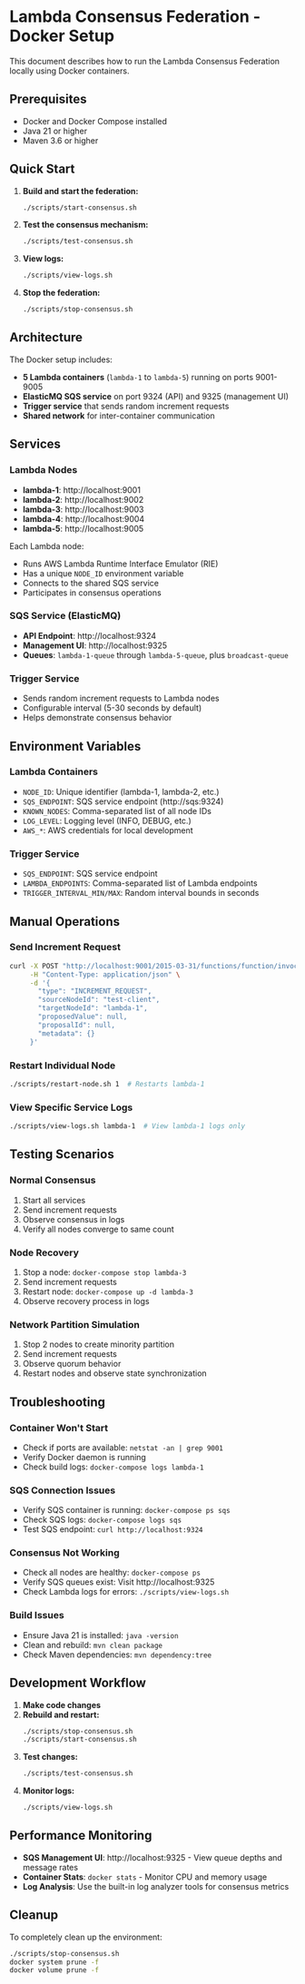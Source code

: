# Lambda Consensus Federation - Docker Setup

This document describes how to run the Lambda Consensus Federation locally using Docker containers.

## Prerequisites

- Docker and Docker Compose installed
- Java 21 or higher
- Maven 3.6 or higher

## Quick Start

1. **Build and start the federation:**
   ```bash
   ./scripts/start-consensus.sh
   ```

2. **Test the consensus mechanism:**
   ```bash
   ./scripts/test-consensus.sh
   ```

3. **View logs:**
   ```bash
   ./scripts/view-logs.sh
   ```

4. **Stop the federation:**
   ```bash
   ./scripts/stop-consensus.sh
   ```

## Architecture

The Docker setup includes:

- **5 Lambda containers** (`lambda-1` to `lambda-5`) running on ports 9001-9005
- **ElasticMQ SQS service** on port 9324 (API) and 9325 (management UI)
- **Trigger service** that sends random increment requests
- **Shared network** for inter-container communication

## Services

### Lambda Nodes
- **lambda-1**: http://localhost:9001
- **lambda-2**: http://localhost:9002
- **lambda-3**: http://localhost:9003
- **lambda-4**: http://localhost:9004
- **lambda-5**: http://localhost:9005

Each Lambda node:
- Runs AWS Lambda Runtime Interface Emulator (RIE)
- Has a unique `NODE_ID` environment variable
- Connects to the shared SQS service
- Participates in consensus operations

### SQS Service (ElasticMQ)
- **API Endpoint**: http://localhost:9324
- **Management UI**: http://localhost:9325
- **Queues**: `lambda-1-queue` through `lambda-5-queue`, plus `broadcast-queue`

### Trigger Service
- Sends random increment requests to Lambda nodes
- Configurable interval (5-30 seconds by default)
- Helps demonstrate consensus behavior

## Environment Variables

### Lambda Containers
- `NODE_ID`: Unique identifier (lambda-1, lambda-2, etc.)
- `SQS_ENDPOINT`: SQS service endpoint (http://sqs:9324)
- `KNOWN_NODES`: Comma-separated list of all node IDs
- `LOG_LEVEL`: Logging level (INFO, DEBUG, etc.)
- `AWS_*`: AWS credentials for local development

### Trigger Service
- `SQS_ENDPOINT`: SQS service endpoint
- `LAMBDA_ENDPOINTS`: Comma-separated list of Lambda endpoints
- `TRIGGER_INTERVAL_MIN/MAX`: Random interval bounds in seconds

## Manual Operations

### Send Increment Request
```bash
curl -X POST "http://localhost:9001/2015-03-31/functions/function/invocations" \
     -H "Content-Type: application/json" \
     -d '{
       "type": "INCREMENT_REQUEST",
       "sourceNodeId": "test-client",
       "targetNodeId": "lambda-1",
       "proposedValue": null,
       "proposalId": null,
       "metadata": {}
     }'
```

### Restart Individual Node
```bash
./scripts/restart-node.sh 1  # Restarts lambda-1
```

### View Specific Service Logs
```bash
./scripts/view-logs.sh lambda-1  # View lambda-1 logs only
```

## Testing Scenarios

### Normal Consensus
1. Start all services
2. Send increment requests
3. Observe consensus in logs
4. Verify all nodes converge to same count

### Node Recovery
1. Stop a node: `docker-compose stop lambda-3`
2. Send increment requests
3. Restart node: `docker-compose up -d lambda-3`
4. Observe recovery process in logs

### Network Partition Simulation
1. Stop 2 nodes to create minority partition
2. Send increment requests
3. Observe quorum behavior
4. Restart nodes and observe state synchronization

## Troubleshooting

### Container Won't Start
- Check if ports are available: `netstat -an | grep 9001`
- Verify Docker daemon is running
- Check build logs: `docker-compose logs lambda-1`

### SQS Connection Issues
- Verify SQS container is running: `docker-compose ps sqs`
- Check SQS logs: `docker-compose logs sqs`
- Test SQS endpoint: `curl http://localhost:9324`

### Consensus Not Working
- Check all nodes are healthy: `docker-compose ps`
- Verify SQS queues exist: Visit http://localhost:9325
- Check Lambda logs for errors: `./scripts/view-logs.sh`

### Build Issues
- Ensure Java 21 is installed: `java -version`
- Clean and rebuild: `mvn clean package`
- Check Maven dependencies: `mvn dependency:tree`

## Development Workflow

1. **Make code changes**
2. **Rebuild and restart:**
   ```bash
   ./scripts/stop-consensus.sh
   ./scripts/start-consensus.sh
   ```
3. **Test changes:**
   ```bash
   ./scripts/test-consensus.sh
   ```
4. **Monitor logs:**
   ```bash
   ./scripts/view-logs.sh
   ```

## Performance Monitoring

- **SQS Management UI**: http://localhost:9325 - View queue depths and message rates
- **Container Stats**: `docker stats` - Monitor CPU and memory usage
- **Log Analysis**: Use the built-in log analyzer tools for consensus metrics

## Cleanup

To completely clean up the environment:
```bash
./scripts/stop-consensus.sh
docker system prune -f
docker volume prune -f
```